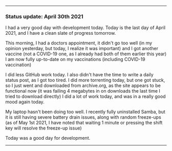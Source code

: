 
***

### Status update: April 30th 2021

I had a very good day with development today. Today is the last day of April 2021, and I have a clean slate of progress tomorrow.

This morning, I had a doctors appointment, it didn't go too well (in my opinion yesterday, but today, I realize it was important) and I got another vaccine (not a COVID-19 one, as I already had both of them earlier this year) I am now fully up-to-date on my vaccinations (including COVID-19 vaccination)

I did less GitHub work today. I also didn't have the time to write a daily status post, as I got too tired. I did more torrenting today, but one got stuck, so I just went and downloaded from archive.org, as the site appears to be functional now (it was failing 4 megabytes in on downloads the last time I tried to download directly) I did a lot of work today, and was in a really good mood again today.

My laptop hasn't been doing too well. I recently fully uninstalled Samba, but it is still having severe battery drain issues, along with random freeze-ups (as of May 1st 2021, I have noted that waiting 1 minute or pressing the shift key will resolve the freeze-up issue)

Today was a good day for development.

***

<!-- Notes for today
Topics for today

Talk about

Topics for today

Fully vaccinated, no more available vaccines atm
Less GitHub work today
Really tired, appointment didn't go well, but also partially went well
More torrenting, 1 got stuck, so I downloaded it from archive.org, as the site appears to be more functional now
Lots of work
Really good mood, had to quit early without a status file. Hello May

!-->
